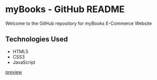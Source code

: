 <h1> myBooks - GitHub README</h1>
<p>Welcome to the GitHub repository for myBooks E-Commerce Website</p>
<h2>Technologies Used</h2>
<ul>
    <li>HTML5</li>
    <li>CSS3</li>
    <li>JavaScript</li>          
</ul>
<a href="https://mybookss.netlify.app/">preview</a><br><br>
<img src="myBooks.gif" alt="">
